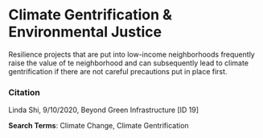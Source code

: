 # Climate Gentrification & Environmental Justice

Resilience projects that are put into low-income neighborhoods frequently raise the value of te neighborhood and can subsequently lead to climate gentrification if there are not careful precautions put in place first. 

### Citation

Linda Shi, 9/10/2020, Beyond Green Infrastructure [ID 19]

**Search Terms**: Climate Change, Climate Gentrification

